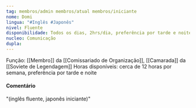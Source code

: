 ```yaml
---
tag: membros/admin membros/atual membros/iniciante
nome: Domi
lingua: "#Inglês #Japonês"
nivel: Fluente
disponibilidade: Todos os dias, 2hrs/dia, preferência por tarde e noite
nucleo: Comunicação
dupla:
---
```

Função: [[Membro]] da [[Comissariado de Organização]], [[Camarada]] da [[Soviete de Legendagem]]
Horas disponíveis: cerca de 12 horas por semana, preferência por tarde e noite
#### Comentário
"(inglês fluente, japonês iniciante)"